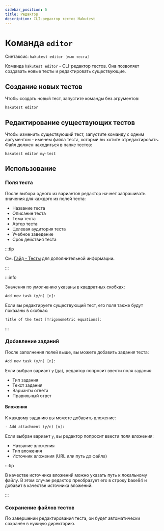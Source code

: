 ```yaml
---
sidebar_position: 5
title: Редактор
description: CLI-редактор тестов Hakutest
---
```


# Команда `editor`

Синтаксис: `hakutest editor [имя теста]`

Команда `hakutest editor` - CLI-редактор тестов. Она позволяет создавать новые тесты и редактировать существующие.

## Создание новых тестов

Чтобы создать новый тест, запустите команды без агрументов:

```shell
hakutest editor
```

## Редактирование существующих тестов

Чтобы изменить существующий тест, запустите команду с одним аргументом - именем файла теста, который вы хотите отредактировать. Файл должен находиться в папке тестов:

```shell
hakutest editor my-test
```

## Использование

### Поля теста

После выбора одного из вариантов редактор начнет запрашивать значения для каждого из полей теста:

-   Название теста
-   Описание теста
-   Тема теста
-   Автор теста
-   Целевая аудитория теста
-   Учебное заведение
-   Срок действия теста

:::tip

См. [Гайд - Тесты](/docs/guide/tests) для дополнительной информации.

:::

:::info

Значения по умолчанию указаны в квадратных скобках:

```txt title='Ввод'
Add new task (y/n) [n]:
```

Если вы редактируете существующий тест, его поля также будут показаны в скобках:

```txt title='Ввод'
Title of the test [Trigonometric equations]:
```

:::

### Добавление заданий

После заполнения полей выше, вы можете добавить задания теста:

```txt title='Ввод'
Add new task (y/n) [n]:
```

Если выбран вариант `y` (да), редактор попросит ввести поля задания:

-   Тип задания
-   Текст задания
-   Варианты ответа
-   Правильный ответ

#### Вложения

К каждому заданию вы можете добавить вложение:

```txt title='Ввод'
- Add attachment (y/n) [n]:
```

Если выбран вариант `y`, вы редактор попросит ввести поля вложения:

-   Название вложения
-   Тип вложения
-   Источник вложения (URL или путь до файла)

:::tip

В качестве источника вложений можно указать путь к локальному файлу. В этом случае редактор преобразует его в строку base64 и добавит в качестве источника вложений.

:::

### Сохранение файлов тестов

По завершении редактирования теста, он будет автоматически сохранён в нужную директорию.
